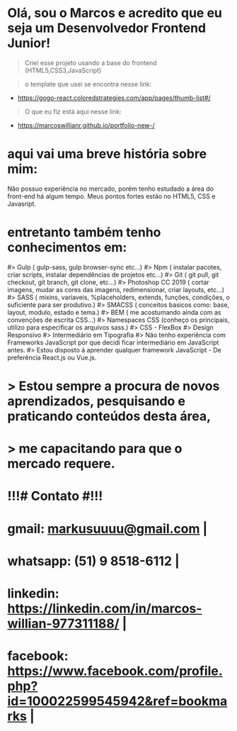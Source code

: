 # Olá, sou o Marcos e acredito que eu seja um Desenvolvedor Frontend Junior!

> Criei esse projeto usando a base do frontend (HTML5,CSS3,JavaScript)

> o template que usei se encontra nesse link: 
- https://gogo-react.coloredstrategies.com/app/pages/thumb-list#/

> O que eu fiz está aqui nesse link: 
- https://marcoswillianr.github.io/portfolio-new-/

# aqui vai uma breve história sobre mim:
Não possuo experiência no mercado, porém tenho estudado a área do front-end há algum tempo.
Meus pontos fortes estão no HTML5, CSS e Javasript.
# entretanto também tenho conhecimentos em:
 #> Gulp ( gulp-sass, gulp browser-sync etc...)
 #> Npm  ( instalar pacotes, criar scripts, instalar dependências de projetos etc...)
 #> Git  ( git pull, git checkout, git branch, git clone, etc...)
 #> Photoshop CC 2019 ( cortar imagens, mudar as cores das imagens, redimensionar, criar layouts, etc...)
 #> SASS ( mixins, variaveis, %placeholders, extends, funções, condições, o suficiente para ser produtivo.)
 #> SMACSS ( conceitos basicos como: base, layout, modulo, estado e tema.)
 #> BEM ( me acostumando ainda com as convenções de escrita CSS...)
 #> Namespaces CSS (conheço os principais, utilizo para especificar os arquivos sass.)
 #> CSS - FlexBox
 #> Design Responsivo
 #> Intermediário em Tipografia
 #> Não tenho experiência com Frameworks JavaScript por que decidi ficar intermediário em JavaScript antes.
 #> Estou disposto á aprender qualquer framework JavaScript - De preferência React.js ou Vue.js.

# > Estou sempre a procura de novos aprendizados, pesquisando e praticando conteúdos desta área,
# > me capacitando para que o mercado requere.  


# !!!# Contato #!!!

# gmail: markusuuuu@gmail.com |
# whatsapp: (51) 9 8518-6112 |
# linkedin: https://linkedin.com/in/marcos-willian-977311188/ |
# facebook: https://www.facebook.com/profile.php?id=100022599545942&ref=bookmarks | 
